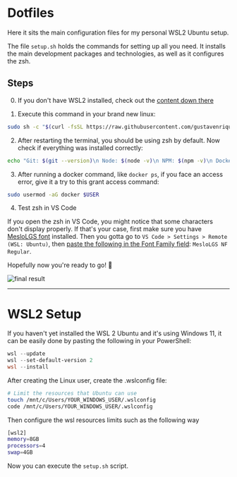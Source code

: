 # Dotfiles

Here it sits the main configuration files for my personal WSL2 Ubuntu setup.

The file ``setup.sh`` holds the commands for setting up all you need. It installs the main development packages and technologies, as well as it configures the zsh.

## Steps

0. If you don't have WSL2 installed, check out the [content down there](#wsl2-setup)

1. Execute this command in your brand new linux:
```bash
sudo sh -c "$(curl -fsSL https://raw.githubusercontent.com/gustavenrique/dotfiles/main/setup.sh)"
```

2. After restarting the terminal, you should be using zsh by default. Now check if everything was installed correctly:
```bash
echo "Git: $(git --version)\n Node: $(node -v)\n NPM: $(npm -v)\n Docker: $(docker --version)\n Kind: $(kind --version)\n Kubernetes: $(kubectl version --output=json)"
```

3. After running a docker command, like ``docker ps``, if you face an access error, give it a try to this grant access command:
```bash
sudo usermod -aG docker $USER
```

4. Test zsh in VS Code

If you open the zsh in VS Code, you might notice that some characters don't display properly. If that's your case, first make sure you have [MesloLGS font](https://github.com/romkatv/powerlevel10k#manual-font-installation) installed. Then you gotta go to ``VS Code > Settings > Remote (WSL: Ubuntu)``, then [paste the following in the Font Family field](https://youngstone89.medium.com/how-to-change-font-for-terminal-in-visual-studio-code-c3305fe6d4c2#:~:text=Press%20command%20%2B%20shift%20%2B%20P%20in,json%E2%80%9D%20and%20open%20it.&text=Here%2C%20you've%20got%20to,personal%20shell%20editor%20like%20iTerm.): ``MesloLGS NF Regular``.

Hopefully now you're ready to go! 🥳

![final result](https://github.com/gustavenrique/ubuntu-setup/assets/81171856/d74943ac-6b54-4d4f-8116-544a62ddfad5)

---

# WSL2 Setup

If you haven't yet installed the WSL 2 Ubuntu and it's using Windows 11, it can be easily done by pasting the following in your PowerShell:
```powershell
wsl --update
wsl --set-default-version 2
wsl --install
```

After creating the Linux user, create the .wslconfig file:
```bash
# Limit the resources that Ubuntu can use
touch /mnt/c/Users/YOUR_WINDOWS_USER/.wslconfig
code /mnt/c/Users/YOUR_WINDOWS_USER/.wslconfig
```

Then configure the wsl resources limits such as the following way
```bash
[wsl2]
memory=8GB
processors=4
swap=4GB
```

Now you can execute the ``setup.sh`` script.
